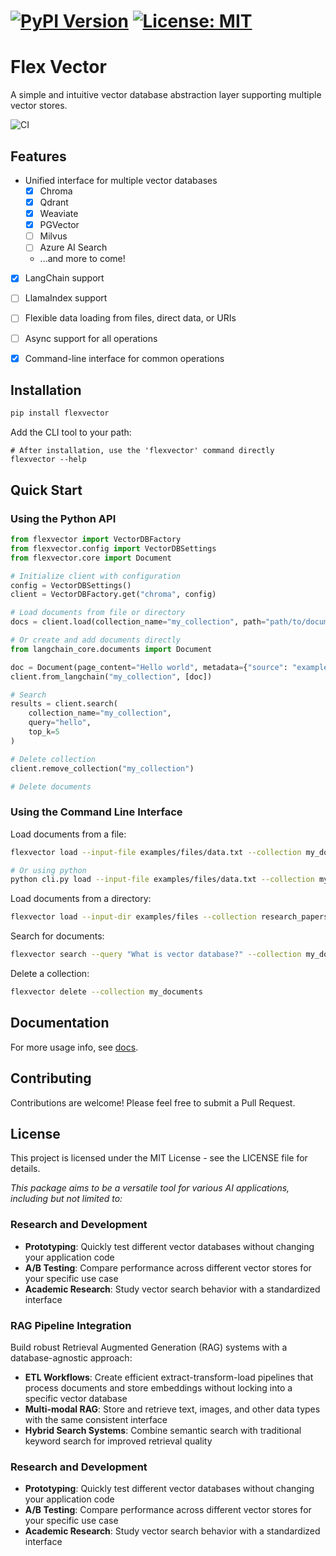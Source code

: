 # [![PyPI Version](https://img.shields.io/pypi/v/flexvector.svg)](https://pypi.org/project/flexvector) [![License: MIT](https://img.shields.io/badge/license-MIT-blue.svg)](LICENSE)
# Flex Vector

A simple and intuitive vector database abstraction layer supporting multiple vector stores.

![CI](https://github.com/ndamulelonemakh/flexvector/actions/workflows/publish-to-pypi.yml/badge.svg)

## Features

- Unified interface for multiple vector databases
    - [x] Chroma
    - [x] Qdrant
    - [x] Weaviate
    - [x] PGVector
    - [ ] Milvus
    - [ ] Azure AI Search
    - ...and more to come!
- [x] LangChain support
- [ ] LlamaIndex support
- [ ] Flexible data loading from files, direct data, or URIs
- [ ] Async support for all operations
- [x] Command-line interface for common operations



## Installation

```bash
pip install flexvector
```

Add the CLI tool to your path:

```
# After installation, use the 'flexvector' command directly
flexvector --help
```

## Quick Start

### Using the Python API

```python
from flexvector import VectorDBFactory
from flexvector.config import VectorDBSettings
from flexvector.core import Document

# Initialize client with configuration
config = VectorDBSettings()
client = VectorDBFactory.get("chroma", config)

# Load documents from file or directory
docs = client.load(collection_name="my_collection", path="path/to/document.txt")

# Or create and add documents directly
from langchain_core.documents import Document

doc = Document(page_content="Hello world", metadata={"source": "example"})
client.from_langchain("my_collection", [doc])

# Search
results = client.search(
    collection_name="my_collection",
    query="hello",
    top_k=5
)

# Delete collection
client.remove_collection("my_collection")

# Delete documents
```

### Using the Command Line Interface

Load documents from a file:
```bash
flexvector load --input-file examples/files/data.txt --collection my_documents

# Or using python
python cli.py load --input-file examples/files/data.txt --collection my_documents
```

Load documents from a directory:
```bash
flexvector load --input-dir examples/files --collection research_papers
```

Search for documents:
```bash
flexvector search --query "What is vector database?" --collection my_documents --top-k 5
```

Delete a collection:
```bash
flexvector delete --collection my_documents
```

## Documentation

For more usage info, see [docs](./docs/).

## Contributing

Contributions are welcome! Please feel free to submit a Pull Request.

## License

This project is licensed under the MIT License - see the LICENSE file for details.

*This package aims to be a versatile tool for various AI applications, including but not limited to:*

### Research and Development
- **Prototyping**: Quickly test different vector databases without changing your application code
- **A/B Testing**: Compare performance across different vector stores for your specific use case
- **Academic Research**: Study vector search behavior with a standardized interface


### RAG Pipeline Integration
Build robust Retrieval Augmented Generation (RAG) systems with a database-agnostic approach:
- **ETL Workflows**: Create efficient extract-transform-load pipelines that process documents and store embeddings without locking into a specific vector database
- **Multi-modal RAG**: Store and retrieve text, images, and other data types with the same consistent interface
- **Hybrid Search Systems**: Combine semantic search with traditional keyword search for improved retrieval quality

### Research and Development
- **Prototyping**: Quickly test different vector databases without changing your application code
- **A/B Testing**: Compare performance across different vector stores for your specific use case
- **Academic Research**: Study vector search behavior with a standardized interface